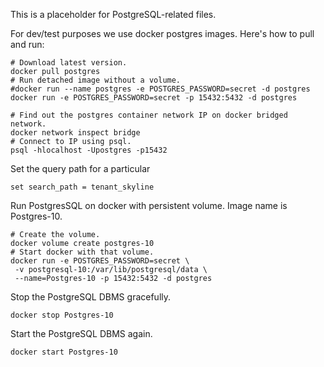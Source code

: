 This is a placeholder for PostgreSQL-related files. 

For dev/test purposes we use docker postgres images.  Here's how to 
pull and run: 

```
# Download latest version. 
docker pull postgres
# Run detached image without a volume. 
#docker run --name postgres -e POSTGRES_PASSWORD=secret -d postgres
docker run -e POSTGRES_PASSWORD=secret -p 15432:5432 -d postgres

# Find out the postgres container network IP on docker bridged network.
docker network inspect bridge
# Connect to IP using psql.
psql -hlocalhost -Upostgres -p15432
```

Set the query path for a particular 
```
set search_path = tenant_skyline
```

Run PostgresSQL on docker with persistent volume. Image name is Postgres-10.
```
# Create the volume.
docker volume create postgres-10
# Start docker with that volume. 
docker run -e POSTGRES_PASSWORD=secret \
 -v postgresql-10:/var/lib/postgresql/data \
 --name=Postgres-10 -p 15432:5432 -d postgres
```

Stop the PostgreSQL DBMS gracefully. 
```
docker stop Postgres-10
```

Start the PostgreSQL DBMS again. 
```
docker start Postgres-10
```
